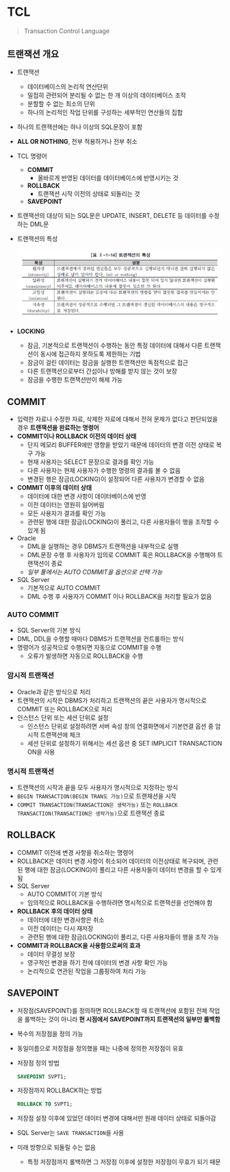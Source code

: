 # TCL

> Transaction Control Language

## 트랜잭션 개요

* 트랜잭션

  * 데이터베이스의 논리적 연산단위
  * 밀접히 관련되어 분리될 수 없는 한 개 이상의 데이터베이스 조작
  * 분할할 수 없는 최소의 단위
  * 하나의 논리적인 작업 단위를 구성하는 세부적인 연산들의 집합

* 하나의 트랜잭션에는 하나 이상의  SQL문장이 포함

* **ALL OR NOTHING**, 전부 적용하거나 전부 취소

* TCL 명령어

  * **COMMIT**
    * 올바르게 반영된 데이터를 데이터베이스에 반영시키는 것
  * **ROLLBACK**
    * 트랜잭션 시작 이전의 상태로 되돌리는 것
  * **SAVEPOINT**

* 트랜잭션의 대상이 되는 SQL문은 UPDATE, INSERT, DELETE 등 데이터를 수정하는 DML문

* 트랜잭션의 특성

  ![sql가이드](image/SQL_170.jpg)

* **LOCKING**

  * 잠금, 기본적으로 트랜잭션이 수행하는 동안 특정 데이터에 대해서 다른 트랜잭션이 동시에 접근하지 못하도록 제한하는 기법
  * 잠금이 걸린 데이터는 잠금을 실행한 트랜잭션만 독점적으로 접근
  * 다른 트랜잭션으로부터 간섭이나 방해를 받지 않는 것이 보장
  * 잠금을 수행한 트랜잭션만이 해제 가능

## COMMIT

* 입력한 자료나 수정한 자료, 삭제한 자료에 대해서 전혀 문제가 없다고 판단되었을 경우 **트랜잭션을 완료하는 명령어**
* **COMMIT이나 ROLLBACK 이전의 데이터 상태**
  * 단지 메모리 BUFFER에만 영향을 받았기 때문에 데이터의 변경 이전 상태로 복구 가능
  * 현재 사용자는 SELECT 문장으로 결과를 확인 가능
  * 다른 사용자는 현재 사용자가 수행한 명령의 결과를 볼 수 없음
  * 변경된 행은 잠금(LOCKING)이 설정되어 다른 사용자가 변경할 수 없음
* **COMMIT 이후의 데이터 상태**
  * 데이터에 대한 변경 사항이 데이터베이스에 반영
  * 이전 데이터는 영원히 잃어버림
  * 모든 사용자가 결과를 확인 가능
  * 관련된 행에 대한 잠금(LOCKING)이 풀리고, 다른 사용자들이 행을 조작할 수 있게 됨
* Oracle
  * DML을 실행하는 경우 DBMS가 트랜잭션을 내부적으로 실행
  * DML문장 수행 후 사용자가 임의로 COMMIT 혹은 ROLLBACK을 수행해야 트랜잭션이 종료
  * *일부 툴에서는 AUTO COMMIT을 옵션으로 선택 가능*
* SQL Server
  * 기본적으로 AUTO COMMIT
  * DML 수행 후 사용자가 COMMIT 이나 ROLLBACK을 처리할 필요가 없음

### AUTO COMMIT

* SQL Server의 기본 방식
* DML, DDL을 수행할 때마다 DBMS가 트랜잭션을 컨트롤하는 방식
* 명령어가 성공적으로 수행되면 자동으로 COMMIT을 수행
  * 오류가 발생하면 자동으로 ROLLBACK을 수행

### 암시적 트랜잭션

* Oracle과 같은 방식으로 처리
* 트랜잭션의 시작은 DBMS가 처리하고 트랜잭션의 끝은 사용자가 명시적으로 COMMIT 또는 ROLLBACK으로 처리
* 인스턴스 단위 또는 세션 단위로 설정
  * 인스턴스 단위로 설정하려면 서버 속성 창의 연결화면에서 기본연결 옵션 중 암시적 트랜잭션에 체크
  * 세션 단위로 설정하기 위해서는 세션 옵션 중 SET IMPLICIT TRANSACTION ON을 사용

### 명시적 트랜잭션

* 트랜잭션의 시작과 끝을 모두 사용자가 명시적으로 지정하는 방식
* `BEGIN TRANSACTION(BEGIN TRAN도 가능)`으로 트랜재션을 시작
* `COMMIT TRANSACTION(TRANSACTION은 생략가능)` 또는 `ROLLBACK TRANSACTION(TRANSACTION은 생략가능)`으로 트랜잭션 종료

## ROLLBACK

* COMMIT 이전에 변경 사항을 취소하는 명령어
* ROLLBACK은 데이터 변경 사항이 취소되어 데이터의 이전상태로 복구되며,
  관련된 행에 대한 잠금(LOCKING)이 풀리고 다른 사용자들이 데이터 변경을 할 수 있게 됨
* SQL Server
  * AUTO COMMIT이 기본 방식
  * 임의적으로 ROLLBACK을 수행하려면 명시적으로 트랜잭션을 선언해야 함
* **ROLLBACK 후의 데이터 상태**
  * 데이터에 대한 변경사항은 취소
  * 이전 데이터는 다시 재저장
  * 관련된 행에 대한 잠금(LOCKING)이 풀리고, 다른 사용자들이 행을 조작 가능
* **COMMIT과 ROLLBACK을 사용함으로써의 효과**
  * 데이터 무결성 보장
  * 영구적인 변경을 하기 전에 데이터의 변경 사항 확인 가능
  * 논리적으로 연관된 작업을 그룹핑하여 처리 가능

## SAVEPOINT

* 저장점(SAVEPOINT)를 정의하면 ROLLBACK할 때 트랜잭션에 포함된 전체 작업을 롤백하는 것이 아니라 **현 시점에서 SAVEPOINT까지 트랜잭션의 일부만 롤백함**

* 복수의 저장점을 정의 가능

* 동일이름으로 저장점을 정의했을 때는 나중에 정의한 저장점이 유효

* 저장점 정의 방법

  ```SQL
  SAVEPOINT SVPT1;
  ```

* 저장점까지 ROLLBACK하는 방법

  ```SQL
  ROLLBACK TO SVPT1;
  ```

* 저장점 설정 이후에 있었던 데이터 변경에 대해서만 원래 데이터 상태로 되돌아감

* SQL Server는 `SAVE TRANSACTION`을 사용

* 미래 방향으로 되돌릴 수는 없음

  * 특정 저장점까지 롤백하면 그 저장점 이후에 설정한 저장점이 무효가 되기 때문